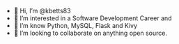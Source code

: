 - 👋 Hi, I’m @kbetts83
- 👀 I’m interested in a Software Development Career and 
- 🌱 I’m know Python, MySQL, Flask and Kivy
- 💞️ I’m looking to collaborate on anything open source.
